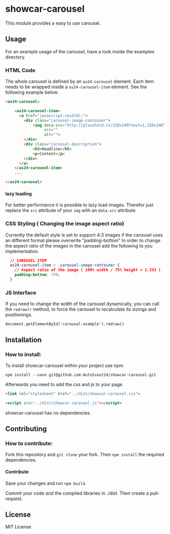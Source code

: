 # showcar-carousel

This module provides a easy to use carousel.

## Usage

For an example usage of the carousel, have a look inside the
examples directory.

### HTML Code

The whole carousel is defined by an `as24-carousel` element. Each
item needs to be wrapped inside a `as24-carousel-item` element.
See the following example below:

```html
<as24-carousel>

    <as24-carousel-item>
      <a href="javascript:void(0);">
        <div class="carousel-image-container">
            <img data-src="http://placehold.it/320x240?text=1,320x240"
                 src=""
                 alt="">
        </div>
        <div class="carousel-description">
            <h5>Headline</h5>
            <p>Content</p>
        </div>
      </a>
    </as24-carousel-item>
    ...

</as24-carousel>
```

#### lazy loading
 For better performance it is possible to lazy load images. Therefor just replace
 the `src` attribute of your `img` with an `data-src` attribute.

### CSS Styling ( Changing the image aspect ratio)

Currently the default style is set to support 4:3 images if the carousel uses an different format please overwrite "padding-bottom"
In order to change the aspect ratio of the images in the carousel add the following to you implementation.

```css
  // CAROUSEL ITEM
  as24-carousel-item > .carousel-image-container {
    // Aspect ratio of the image ( 100% width / 75% height = 1.333 )
    padding-bottom: 75%;
  }
```

### JS Interface

If you need to change the width of the carousel dynamically, you can call the ``redraw()`` method, to force the carousel to recalculate its sizings and positionings.

```
document.getElementById('carousel-example').redraw()
```

## Installation

### How to install:

  To install showcar-carousel within your project use npm.

  `npm install --save git@github.com:AutoScout24/showcar-carousel.git`

  Afterwards you need to add the css and js to your page.

  ```html
  <link rel="stylesheet" href="../dist/showcar-carousel.css">
  ```

  ```html
  <script src="../dist/showcar-carousel.js"></script>
  ```

  showcar-carousel has no dependencies.

## Contributing

### How to contribute:

  Fork this repository and `git clone` your fork. Then `npm install` the required dependencies.

#### Contribute

  Save your changes and run `npm build`.

  Commit your code _and_ the compiled libraries in _./dist_. Then create a pull-request.

## License

MIT License
